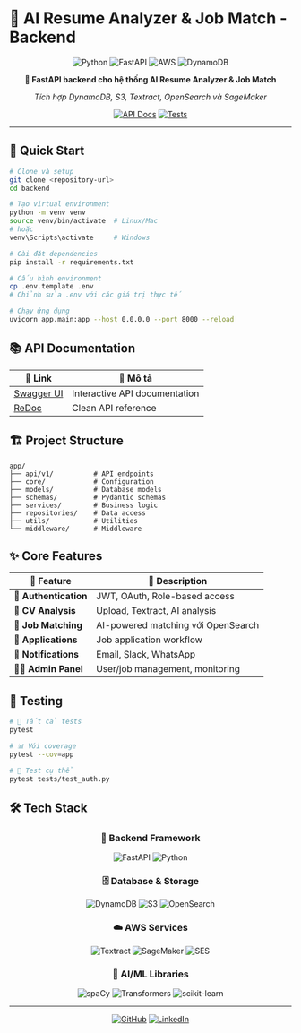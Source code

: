# 🤖 AI Resume Analyzer & Job Match - Backend

<div align="center">

![Python](https://img.shields.io/badge/Python-3.9+-blue?style=for-the-badge&logo=python)
![FastAPI](https://img.shields.io/badge/FastAPI-009688?style=for-the-badge&logo=fastapi&logoColor=white)
![AWS](https://img.shields.io/badge/AWS-232F3E?style=for-the-badge&logo=amazon-aws&logoColor=white)
![DynamoDB](https://img.shields.io/badge/DynamoDB-4053D6?style=for-the-badge&logo=amazon-dynamodb&logoColor=white)

**🚀 FastAPI backend cho hệ thống AI Resume Analyzer & Job Match**

*Tích hợp DynamoDB, S3, Textract, OpenSearch và SageMaker*

[![API Docs](https://img.shields.io/badge/API-Documentation-green?style=for-the-badge)](http://localhost:8000/docs)
[![Tests](https://img.shields.io/badge/Tests-Passing-brightgreen?style=for-the-badge)]()

</div>

---

## 🚀 Quick Start

```bash
# Clone và setup
git clone <repository-url>
cd backend

# Tạo virtual environment
python -m venv venv
source venv/bin/activate  # Linux/Mac
# hoặc
venv\Scripts\activate     # Windows

# Cài đặt dependencies
pip install -r requirements.txt

# Cấu hình environment
cp .env.template .env
# Chỉnh sửa .env với các giá trị thực tế

# Chạy ứng dụng
uvicorn app.main:app --host 0.0.0.0 --port 8000 --reload
```

## 📚 API Documentation

<div align="center">

| 🔗 Link | 📝 Mô tả |
|---------|----------|
| [Swagger UI](http://localhost:8000/docs) |  Interactive API documentation |
| [ReDoc](http://localhost:8000/redoc) |  Clean API reference |

</div>

## 🏗️ Project Structure

```
app/
├── api/v1/          # API endpoints
├── core/            # Configuration
├── models/          # Database models
├── schemas/         # Pydantic schemas
├── services/        # Business logic
├── repositories/    # Data access
├── utils/           # Utilities
└── middleware/      # Middleware
```

## ✨ Core Features

<div align="center">

| 🎯 Feature | 📝 Description |
|------------|----------------|
| 🔐 **Authentication** | JWT, OAuth, Role-based access |
| 📄 **CV Analysis** | Upload, Textract, AI analysis |
| 🎯 **Job Matching** | AI-powered matching với OpenSearch |
| 📝 **Applications** | Job application workflow |
| 📢 **Notifications** | Email, Slack, WhatsApp |
| 👨‍💼 **Admin Panel** | User/job management, monitoring |

</div>

## 🧪 Testing

```bash
# 🧪 Tất cả tests
pytest

# 📊 Với coverage
pytest --cov=app

# 🎯 Test cụ thể
pytest tests/test_auth.py
```

## 🛠️ Tech Stack

<div align="center">

### 🚀 Backend Framework
![FastAPI](https://img.shields.io/badge/FastAPI-009688?style=flat-square&logo=fastapi&logoColor=white)
![Python](https://img.shields.io/badge/Python-3.9+-blue?style=flat-square&logo=python)

### 🗄️ Database & Storage
![DynamoDB](https://img.shields.io/badge/DynamoDB-4053D6?style=flat-square&logo=amazon-dynamodb&logoColor=white)
![S3](https://img.shields.io/badge/S3-569A31?style=flat-square&logo=amazon-s3&logoColor=white)
![OpenSearch](https://img.shields.io/badge/OpenSearch-005571?style=flat-square&logo=opensearch&logoColor=white)

### ☁️ AWS Services
![Textract](https://img.shields.io/badge/Textract-FF9900?style=flat-square&logo=amazon-aws&logoColor=white)
![SageMaker](https://img.shields.io/badge/SageMaker-FF9900?style=flat-square&logo=amazon-aws&logoColor=white)
![SES](https://img.shields.io/badge/SES-FF9900?style=flat-square&logo=amazon-aws&logoColor=white)

### 🤖 AI/ML Libraries
![spaCy](https://img.shields.io/badge/spaCy-09A3D5?style=flat-square&logo=spacy&logoColor=white)
![Transformers](https://img.shields.io/badge/Transformers-FF6B6B?style=flat-square&logo=huggingface&logoColor=white)
![scikit-learn](https://img.shields.io/badge/scikit--learn-F7931E?style=flat-square&logo=scikit-learn&logoColor=white)

</div>

---

<div align="center">

[![GitHub](https://img.shields.io/badge/GitHub-100000?style=for-the-badge&logo=github&logoColor=white)](https://github.com)
[![LinkedIn](https://img.shields.io/badge/LinkedIn-0077B5?style=for-the-badge&logo=linkedin&logoColor=white)](https://linkedin.com)

</div>
